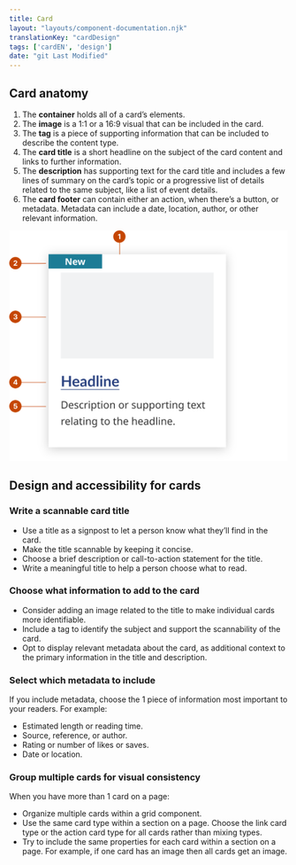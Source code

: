 ```yaml
---
title: Card
layout: "layouts/component-documentation.njk"
translationKey: "cardDesign"
tags: ['cardEN', 'design']
date: "git Last Modified"
---
```


## Card anatomy

<ol class="anatomy-list">
  <li>The <strong>container</strong> holds all of a card’s elements.</li>
  <li>The <strong>image</strong> is a 1:1 or a 16:9 visual that can be included in the card.</li>
  <li>The <strong>tag</strong> is a piece of supporting information that can be included to describe the content type.</li>
  <li>The <strong>card title</strong> is a short headline on the subject of the card content and links to further information.</li>
  <li>The <strong>description</strong> has supporting text for the card title and includes a few lines of summary on the card’s topic or a progressive list of details related to the same subject, like a list of event details.</li>
  <li>The <strong>card footer</strong> can contain either an action, when there’s a button, or metadata. Metadata can include a date, location, author, or other relevant information.</li>
</ol>

<img class="b-sm b-default p-400" src="/images/en/components/anatomy/gcds-card-anatomy.svg" alt="An image showing a card's anatomy"/>

## Design and accessibility for cards

### Write a scannable card title

- Use a title as a signpost to let a person know what they’ll find in the card.
- Make the title scannable by keeping it concise. 
- Choose a brief description or call-to-action statement for the title. 
- Write a meaningful title to help a person choose what to read.  

### Choose what information to add to the card

- Consider adding an image related to the title to make individual cards more identifiable.
- Include a tag to identify the subject and support the scannability of the card.  
- Opt to display relevant metadata about the card, as additional context to the primary information in the title and description. 

### Select which metadata to include

If you include metadata, choose the 1 piece of information most important to your readers. For example: 

- Estimated length or reading time.
- Source, reference, or author. 
- Rating or number of likes or saves. 
- Date or location. 

### Group multiple cards for visual consistency

When you have more than 1 card on a page:

- Organize multiple cards within a grid component.
- Use the same card type within a section on a page. Choose the link card type or the action card type for all cards rather than mixing types. 
- Try to include the same properties for each card within a section on a page. For example, if one card has an image then all cards get an image.
